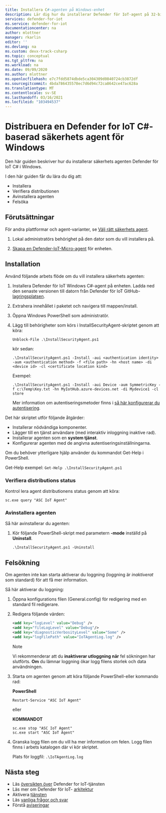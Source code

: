 ```yaml
---
title: Installera C#-agenten på Windows-enhet
description: Lär dig hur du installerar Defender för IoT-agent på 32-bitars eller 64-bitars Windows-enheter.
services: defender-for-iot
ms.service: defender-for-iot
documentationcenter: na
author: mlottner
manager: rkarlin
editor: ''
ms.devlang: na
ms.custom: devx-track-csharp
ms.topic: conceptual
ms.tgt_pltfrm: na
ms.workload: na
ms.date: 09/09/2020
ms.author: mlottner
ms.openlocfilehash: e7c7fdd5874dbde5ca304309d0840724cb3872df
ms.sourcegitcommit: 4bda786435578ec7d6d94c72ca8642ce47ac628a
ms.translationtype: MT
ms.contentlocale: sv-SE
ms.lasthandoff: 03/16/2021
ms.locfileid: "103494537"
---
```

# <a name="deploy-a-defender-for-iot-c-based-security-agent-for-windows"></a>Distribuera en Defender for IoT C#-baserad säkerhets agent för Windows

Den här guiden beskriver hur du installerar säkerhets agenten Defender för IoT C# i Windows.

I den här guiden får du lära du dig att:

- Installera
- Verifiera distributionen
- Avinstallera agenten
- Felsöka

## <a name="prerequisites"></a>Förutsättningar

För andra plattformar och agent-varianter, se [Välj rätt säkerhets agent](how-to-deploy-agent.md).

1. Lokal administratörs behörighet på den dator som du vill installera på.

1. [Skapa en Defender-IoT-Micro-agent](quickstart-create-security-twin.md) för enheten.

## <a name="installation"></a>Installation

Använd följande arbets flöde om du vill installera säkerhets agenten:

1. Installera Defender för IoT Windows C#-agent på enheten. Ladda ned den senaste versionen till datorn från Defender för IoT GitHub- [lagringsplatsen](https://github.com/Azure/Azure-IoT-Security-Agent-CS).

1. Extrahera innehållet i paketet och navigera till mappen/install.

1. Öppna Windows PowerShell som administratör.
1. Lägg till behörigheter som körs i InstallSecurityAgent-skriptet genom att köra:

    ```
    Unblock-File .\InstallSecurityAgent.ps1
    ```

    kör sedan:

    ```
    .\InstallSecurityAgent.ps1 -Install -aui <authentication identity> -aum <authentication method> -f <file path> -hn <host name> -di <device id> -cl <certificate location kind>
    ```

    Exempel:

    ```
    .\InstallSecurityAgent.ps1 -Install -aui Device -aum SymmetricKey -f c:\Temp\Key.txt -hn MyIotHub.azure-devices.net -di Mydevice1 -cl store
    ```

    Mer information om autentiseringsmetoder finns i [så här konfigurerar du autentisering](concept-security-agent-authentication-methods.md).

Det här skriptet utför följande åtgärder:

* Installerar nödvändiga komponenter.
* Lägger till en tjänst användare (med interaktiv inloggning inaktive rad).
* Installerar agenten som en **system tjänst**.
* Konfigurerar agenten med de angivna autentiseringsinställningarna.

Om du behöver ytterligare hjälp använder du kommandot Get-Help i PowerShell.

Get-Help exempel:    ```Get-Help .\InstallSecurityAgent.ps1```

### <a name="verify-deployment-status"></a>Verifiera distributions status

Kontrol lera agent distributionens status genom att köra:

```sc.exe query "ASC IoT Agent"```

### <a name="uninstall-the-agent"></a>Avinstallera agenten

Så här avinstallerar du agenten:

1. Kör följande PowerShell-skript med parametern **-mode** inställd på **Uninstall**.

    ```
    .\InstallSecurityAgent.ps1 -Uninstall
    ```

## <a name="troubleshooting"></a>Felsökning

Om agenten inte kan starta aktiverar du loggning (loggning är *inaktiverat* som standard) för att få mer information.

Så här aktiverar du loggning:

1. Öppna konfigurations filen (General.config) för redigering med en standard fil redigerare.

1. Redigera följande värden:

   ```xml
   <add key="logLevel" value="Debug" />
   <add key="fileLogLevel" value="Debug"/>
   <add key="diagnosticVerbosityLevel" value="Some" />
   <add key="logFilePath" value="IoTAgentLog.log" />
   ```

    > [!NOTE]
    > Vi rekommenderar att du **inaktiverar utloggning när** fel sökningen har slutförts. **Om** du lämnar loggning ökar logg filens storlek och data användningen.

1. Starta om agenten genom att köra följande PowerShell-eller kommando rad:

    **PowerShell**

     ```
     Restart-Service "ASC IoT Agent"
     ```

   eller

    **KOMMANDOT**

     ```
     sc.exe stop "ASC IoT Agent"
     sc.exe start "ASC IoT Agent"
     ```

1. Granska logg filen om du vill ha mer information om felen. Logg filen finns i arbets katalogen där vi kör skriptet. 

   Plats för loggfil: `.\IoTAgentLog.log`

## <a name="next-steps"></a>Nästa steg

* Läs [översikten över](overview.md) Defender for IoT-tjänsten
* Läs mer om Defender för IoT- [arkitektur](architecture.md)
* Aktivera [tjänsten](quickstart-onboard-iot-hub.md)
* Läs [vanliga frågor och svar](resources-frequently-asked-questions.md)
* Förstå [aviseringar](concept-security-alerts.md)
